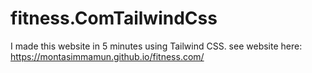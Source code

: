 # fitness.ComTailwindCss
I made this website in 5 minutes using Tailwind CSS.
see website here: https://montasimmamun.github.io/fitness.com/
